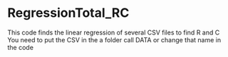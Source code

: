 # RegressionTotal_RC
This code finds the linear regression of several CSV files to find R and C
You need to put the CSV in the a folder call DATA or change that name in the code
